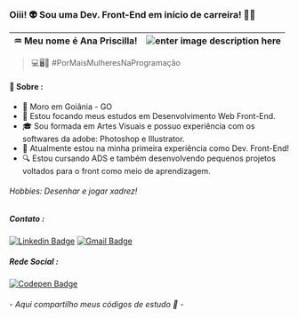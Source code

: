 ### **Oiii!** 👽 Sou uma Dev. Front-End em início de carreira! 👩‍💻
|♒ Meu nome é Ana Priscilla! |![enter image description here](https://64.media.tumblr.com/619072488176e57877c7567f6ebc7e02/2e18cb16e8012676-bb/s540x810/84d64f9f509d745ac9b34cdc75707476b4d85a47.png)|
|--|--|

>💻🖥📱 #PorMaisMulheresNaProgramação 

#### 💬 **Sobre :** 
- 📍 Moro em Goiânia - GO
- 🦏 Estou focando meus estudos em Desenvolvimento Web Front-End.
- 🎓 Sou formada em Artes Visuais e possuo experiência com os softwares da adobe: Photoshop e Illustrator. 
- 🥰 Atualmente estou na minha primeira experiência como Dev. Front-End!
- 🔍 Estou cursando ADS e também desenvolvendo pequenos projetos voltados para o front como meio de aprendizagem.


###### Hobbies: Desenhar e jogar xadrez!

##### Contato :
  [![Linkedin Badge](https://img.shields.io/badge/-LinkedIn-blue?style=flat-square&logo=Linkedin&logoColor=white&link=https://www.linkedin.com/in/anapriscilla/)](https://www.linkedin.com/in/anapriscilla/) [![Gmail Badge](https://img.shields.io/badge/-Gmail-c14438?style=flat-square&logo=Gmail&logoColor=white&link=mailto:web.anapriscilla@gmail.com)](mailto:web.anapriscilla@gmail.com) 
  
##### Rede Social :  
  [![Codepen Badge](https://img.shields.io/badge/-CodePen-black?style=flat-square&logo=Codepen&logoColor=white&link=https://www.codepen.io/AnaPriscilla/)](https://codepen.io/AnaPriscilla) 
  ###### - Aqui compartilho meus códigos de estudo 🧡 -
